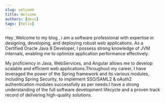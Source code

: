 ```yaml
---
slug: welcome
title: Welcome
authors: [devi]
tags: [hello]
---
```


Hey ,Welcome to my blog , i am a software professional with expertise in designing, developing, and deploying robust web applications. As a Certified Oracle Java 8 Developer, I possess strong knowledge of JVM internals, enabling me to optimize application performance effectively.

My proficiency in Java, WebServices, and Angular allows me to develop scalable and efficient web applications.Throughout my career, I have leveraged the power of the Spring framework and its various modules, including Spring Security, to implement SSO/SAML2 & oAuth2 authentication modules successfully as per needs.I have a strong understanding of the full software development lifecycle and a proven track record of delivering high-quality solutions.